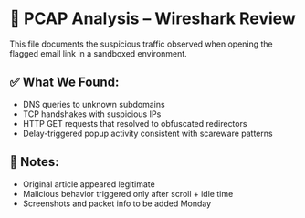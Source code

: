 # 🧪 PCAP Analysis – Wireshark Review

This file documents the suspicious traffic observed when opening the flagged email link in a sandboxed environment.

## ✅ What We Found:

- DNS queries to unknown subdomains
- TCP handshakes with suspicious IPs
- HTTP GET requests that resolved to obfuscated redirectors
- Delay-triggered popup activity consistent with scareware patterns

## 📎 Notes:

- Original article appeared legitimate
- Malicious behavior triggered only after scroll + idle time
- Screenshots and packet info to be added Monday
